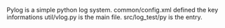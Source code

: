 Pylog is a simple python log system.
common/config.xml defined the key informations
util/vlog.py is the main file.
src/log_test/py is the entry.